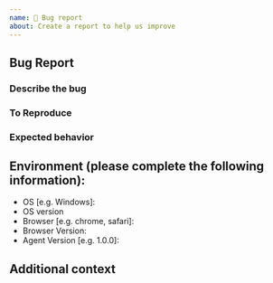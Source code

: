 ```yaml
---
name: 🐛 Bug report
about: Create a report to help us improve
---
```


## Bug Report

### Describe the bug
<!-- A clear and concise description of what the bug is.-->

### To Reproduce
<!--Steps to reproduce the behavior:-->

### Expected behavior
<!--A clear and concise description of what you expected to happen.-->

## Environment (please complete the following information):
 - OS [e.g. Windows]:
 - OS version
 - Browser [e.g. chrome, safari]:
 - Browser Version:
 - Agent Version [e.g. 1.0.0]:

## Additional context
<!--Add any other context about the problem here.-->
